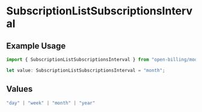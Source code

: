 # SubscriptionListSubscriptionsInterval

## Example Usage

```typescript
import { SubscriptionListSubscriptionsInterval } from "open-billing/models/operations";

let value: SubscriptionListSubscriptionsInterval = "month";
```

## Values

```typescript
"day" | "week" | "month" | "year"
```